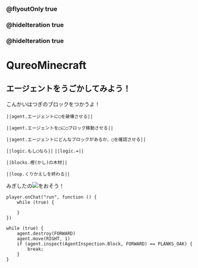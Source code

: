 ### @flyoutOnly true
### @hideIteration true
### @hideIteration true
# QureoMinecraft

## エージェントをうごかしてみよう！

こんかいはつぎのブロックをつかうよ！

``||agent.エージェントに◯を破壊させる||``

``||agent.エージェントを◯に◯ブロック移動させる||``

``||agent.エージェントにどんなブロックがあるか、◯を確認させる||``

``||logic.もし◯なら||``
``||logic.=||``

``||blocks.樫(かし)の木材||``

``||loop.くりかえしを終わる||``

みぎしたの![](https://raw.githubusercontent.com/camp-minecraft/TechkidsCampTutorial/master/images/playbutton.png)をおそう！

```template
player.onChat("run", function () {
    while (true) {

    }
})

```

```ghost
while (true) {
    agent.destroy(FORWARD)
    agent.move(RIGHT, 1)
    if (agent.inspect(AgentInspection.Block, FORWARD) == PLANKS_OAK) {
        break;
    }
}

```